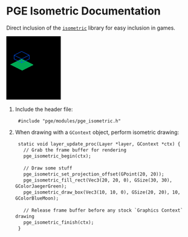 # PGE Isometric Documentation

Direct inclusion of the [`isometric`](https://github.com/C-D-Lewis/isometric)
library for easy inclusion in games.

![](screenshots/screenshot4.png)

1. Include the header file:
        
        #include "pge/modules/pge_isometric.h"

2. When drawing with a `GContext` object, perform isometric drawing:

        static void layer_update_proc(Layer *layer, GContext *ctx) {
          // Grab the frame buffer for rendering
          pge_isometric_begin(ctx);

          // Draw some stuff
          pge_isometric_set_projection_offset(GPoint(20, 20));
          pge_isometric_fill_rect(Vec3(20, 20, 0), GSize(30, 30), GColorJaegerGreen);
          pge_isometric_draw_box(Vec3(10, 10, 0), GSize(20, 20), 10, GColorBlueMoon);

          // Release frame buffer before any stock `Graphics Context` drawing
          pge_isometric_finish(ctx);
        }